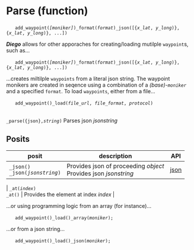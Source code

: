 # Parse (function)

&nbsp;&nbsp;&nbsp;&nbsp;&nbsp;&nbsp;`add_waypoint(`*`[moniker]`*`)_format(`*`format`*`)_json([{`*`x_lat`*`, `*`y_long`*`)}, {`*`x_lat`*`, `*`y_long`*`)}, ...])`

***Diego*** allows for other apporaches for creating/loading mutilple `waypoint`s, such as...

&nbsp;&nbsp;&nbsp;&nbsp;&nbsp;&nbsp;`add_waypoint(`*`[moniker]`*`)_format(`*`format`*`)_json([{`*`x_lat`*`, `*`y_long`*`)}, {`*`x_lat`*`, `*`y_long`*`)}, ...])`

...creates miltilple `waypoints` from a literal json string.  The waypoint monikers are created in seqence using a combination of a _(base)-_*`moniker`* and a specified `format`.  To load `waypoints`, either from a file...

&nbsp;&nbsp;&nbsp;&nbsp;&nbsp;&nbsp;`add_waypoint()_load(`*`file_url`*`, `*`file_format`*`, `*`protocol`*`)`

<br>`_parse({json},`*`string`*`)` Parses json *jsonstring*
 
## Posits

| posit | description | API |
| --- | -------- | --- |
| <a name="json"></a> `_json()`<br>`_json(`*`jsonstring`*`)` | Provides json of proceeding *object*<br>Provides json *jsonstring* | [json](../../abstract/funct/json.md) |

| <a name="at"></a> `_at(`*`index`*`)`<br>`_at()` | Provides the element at index *index* |


...or using programming logic from an array (for instance)...

&nbsp;&nbsp;&nbsp;&nbsp;&nbsp;&nbsp;`add_waypoint()_load()_array(`*`moniker`*`);`

...or from a json string...

&nbsp;&nbsp;&nbsp;&nbsp;&nbsp;&nbsp;`add_waypoint()_load()_json(`*`moniker`*`);`
